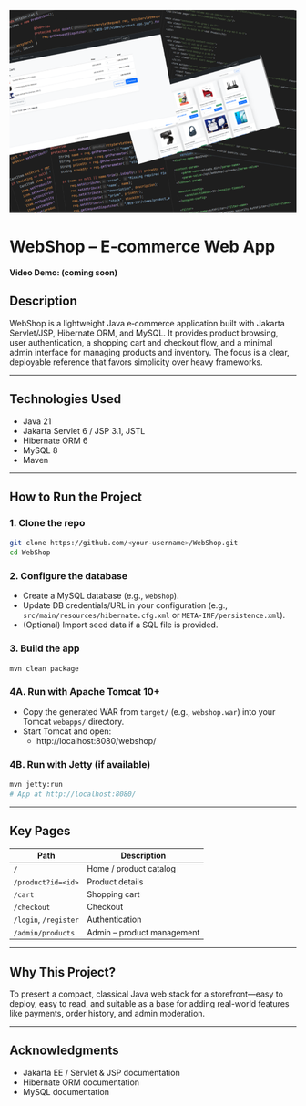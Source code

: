 ![Project cover](cover.png)

# WebShop – E‑commerce Web App
#### Video Demo: (coming soon)

## Description
WebShop is a lightweight Java e‑commerce application built with Jakarta Servlet/JSP, Hibernate ORM, and MySQL. It provides product browsing, user authentication, a shopping cart and checkout flow, and a minimal admin interface for managing products and inventory. The focus is a clear, deployable reference that favors simplicity over heavy frameworks.

---

## Technologies Used
- Java 21
- Jakarta Servlet 6 / JSP 3.1, JSTL
- Hibernate ORM 6
- MySQL 8
- Maven

---

## How to Run the Project

### 1. Clone the repo
```bash
git clone https://github.com/<your-username>/WebShop.git
cd WebShop
```

### 2. Configure the database
- Create a MySQL database (e.g., `webshop`).
- Update DB credentials/URL in your configuration (e.g., `src/main/resources/hibernate.cfg.xml` or `META-INF/persistence.xml`).
- (Optional) Import seed data if a SQL file is provided.

### 3. Build the app
```bash
mvn clean package
```

### 4A. Run with Apache Tomcat 10+
- Copy the generated WAR from `target/` (e.g., `webshop.war`) into your Tomcat `webapps/` directory.
- Start Tomcat and open:
    - http://localhost:8080/webshop/

### 4B. Run with Jetty (if available)
```bash
mvn jetty:run
# App at http://localhost:8080/
```

---

## Key Pages
| Path                 | Description                       |
|----------------------|-----------------------------------|
| `/`                  | Home / product catalog            |
| `/product?id=<id>`   | Product details                   |
| `/cart`              | Shopping cart                     |
| `/checkout`          | Checkout                          |
| `/login`, `/register`| Authentication                    |
| `/admin/products`    | Admin – product management        |

---

## Why This Project?
To present a compact, classical Java web stack for a storefront—easy to deploy, easy to read, and suitable as a base for adding real-world features like payments, order history, and admin moderation.

---

## Acknowledgments
- Jakarta EE / Servlet & JSP documentation
- Hibernate ORM documentation
- MySQL documentation
